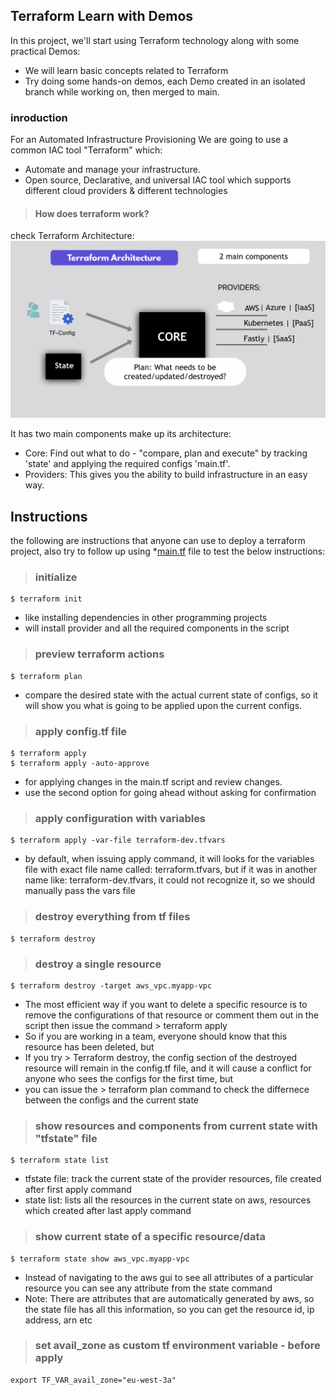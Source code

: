 ## Terraform Learn with Demos 

In this project, we'll start using Terraform technology along with some practical Demos:
- We will learn basic concepts related to Terraform
- Try doing some hands-on demos, each Demo created in an isolated branch while working on, then merged to main.

### inroduction
For an Automated Infrastructure Provisioning We are going to use a common IAC tool "Terraform" which:
- Automate and manage your infrastructure. 
- Open source, Declarative, and universal IAC tool which supports different cloud providers & different technologies


> #### How does terraform work?

check Terraform Architecture:
![Terraform Architecture](Terraform-architecture.png)

It has two main components make up its architecture:
- Core: Find out what to do - "compare, plan and execute" by tracking 'state' and applying the required configs 'main.tf'.
- Providers: This gives you the ability to build infrastructure in an easy way.
	
## Instructions

the following are instructions that anyone can use to deploy a terraform project,
also try to follow up using *[main.tf](main.tf) file to test the below instructions:

> ### initialize

    $ terraform init

- like installing dependencies in other programming projects
- will install provider and all the required components in the script

	
> ### preview terraform actions

    $ terraform plan

- compare the desired state with the actual current state of configs, so it will show you what is going to be applied upon the current configs.

> ### apply config.tf file

    $ terraform apply         
    $ terraform apply -auto-approve
- for applying changes in the main.tf script and review changes.
- use the second option for going ahead without asking for confirmation

    
> ### apply configuration with variables

    $ terraform apply -var-file terraform-dev.tfvars

- by default, when issuing apply command, it will looks for the variables file with exact file name called: terraform.tfvars, but if it was in another name like: terraform-dev.tfvars, it could not recognize it, so we should manually pass the vars file

> ### destroy everything from tf files

    $ terraform destroy

> ### destroy a single resource

    $ terraform destroy -target aws_vpc.myapp-vpc

- The most efficient way if you want to delete a specific resource is to remove the configurations of that resource or comment them out in the script then issue the command > terraform apply   
- So if you are working in a team, everyone should know that this resource has been deleted, but
- If you try > Terraform destroy, the config section of the destroyed resource will remain in the config.tf file, and it will cause a conflict for anyone who sees the configs for the first time, but
- you can issue the > terraform plan command to check the differnece between the configs and the current state
        

> ### show resources and components from current state with "tfstate" file

    $ terraform state list

- tfstate file: track the current state of the provider resources, file created after first apply command 
- state list: lists all the resources in the current state on aws, resources which created after last apply command

> ### show current state of a specific resource/data

    $ terraform state show aws_vpc.myapp-vpc

- Instead of navigating to the aws gui to see all attributes of a particular resource you can see any attribute from the state command
- Note: There are attributes that are automatically generated by aws, so the state file has all this information, so you can get the resource id, ip address, arn etc

        
> ### set avail_zone as custom tf environment variable - before apply

    export TF_VAR_avail_zone="eu-west-3a"   

